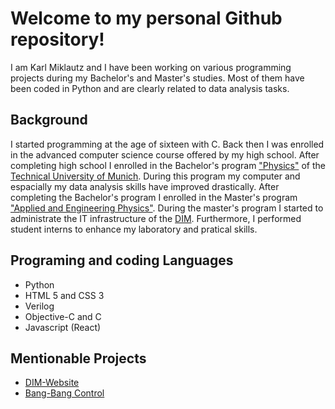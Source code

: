 # Welcome to my personal Github repository!

I am Karl Miklautz and I have been working on various programming projects during my Bachelor's and Master's studies. 
Most of them have been coded in Python and are clearly related to data analysis tasks. 
 
 ## Background
 
I started programming at the age of sixteen with C. 
Back then I was enrolled in the advanced computer science course offered by my high school. 
After completing high school I enrolled in the Bachelor's program ["Physics"](https://www.ph.tum.de/academics/bsc/curriculum_2008/) of the [Technical University of Munich](https://www.tum.de).
During this program my computer and espacially my data analysis skills have improved drastically.
After completing the Bachelor's program I enrolled in the Master's program ["Applied and Engineering Physics"](https://www.ph.tum.de/academics/msc/physics/).
During the master's program I started to administrate the IT infrastructure of the [DIM](http://dimiklautz.at).
Furthermore, I performed student interns to enhance my laboratory and pratical skills.

## Programing and coding Languages

* Python
* HTML 5 and CSS 3
* Verilog
* Objective-C and C
* Javascript (React)

## Mentionable Projects

* [DIM-Website](dimik-description.at)
* [Bang-Bang Control](https://github.com/Kapple14/Bang-Bang-Control)
 
